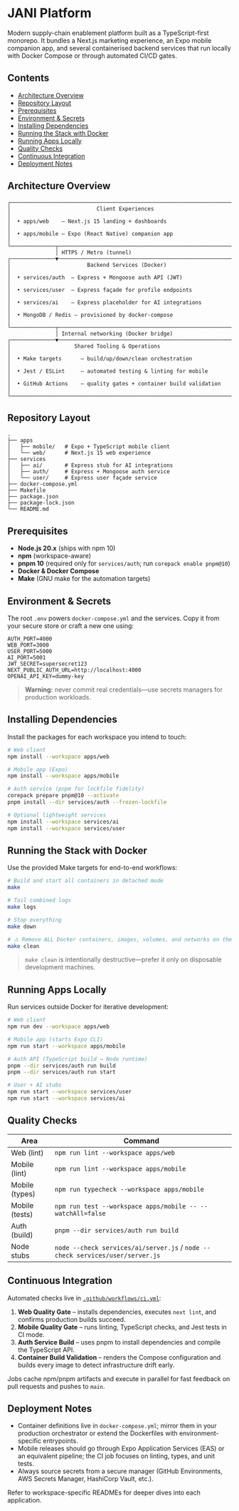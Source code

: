 # JANI Platform

Modern supply-chain enablement platform built as a TypeScript-first monorepo. It bundles a Next.js marketing experience, an Expo mobile companion app, and several containerised backend services that run locally with Docker Compose or through automated CI/CD gates.

## Contents

- [Architecture Overview](#architecture-overview)
- [Repository Layout](#repository-layout)
- [Prerequisites](#prerequisites)
- [Environment & Secrets](#environment--secrets)
- [Installing Dependencies](#installing-dependencies)
- [Running the Stack with Docker](#running-the-stack-with-docker)
- [Running Apps Locally](#running-apps-locally)
- [Quality Checks](#quality-checks)
- [Continuous Integration](#continuous-integration)
- [Deployment Notes](#deployment-notes)

## Architecture Overview

```text
┌──────────────────────────────────────────────────────────────────────┐
│                           Client Experiences                          │
│  • apps/web    – Next.js 15 landing + dashboards                      │
│  • apps/mobile – Expo (React Native) companion app                    │
└──────────────┬───────────────────────────────────────────────────────┘
               │ HTTPS / Metro (tunnel)
┌──────────────▼───────────────────────────────────────────────────────┐
│                        Backend Services (Docker)                     │
│  • services/auth  – Express + Mongoose auth API (JWT)                │
│  • services/user  – Express façade for profile endpoints             │
│  • services/ai    – Express placeholder for AI integrations          │
│  • MongoDB / Redis – provisioned by docker-compose                   │
└──────────────┬───────────────────────────────────────────────────────┘
               │ Internal networking (Docker bridge)
┌──────────────▼───────────────────────────────────────────────────────┐
│                    Shared Tooling & Operations                       │
│  • Make targets      – build/up/down/clean orchestration              │
│  • Jest / ESLint     – automated testing & linting for mobile         │
│  • GitHub Actions    – quality gates + container build validation     │
└──────────────────────────────────────────────────────────────────────┘
```

## Repository Layout

```text
.
├── apps
│   ├── mobile/   # Expo + TypeScript mobile client
│   └── web/      # Next.js 15 web experience
├── services
│   ├── ai/       # Express stub for AI integrations
│   ├── auth/     # Express + Mongoose auth service
│   └── user/     # Express user façade service
├── docker-compose.yml
├── Makefile
├── package.json
├── package-lock.json
└── README.md
```

## Prerequisites

- **Node.js 20.x** (ships with npm 10)
- **npm** (workspace-aware)
- **pnpm 10** (required only for `services/auth`; run `corepack enable pnpm@10`)
- **Docker & Docker Compose**
- **Make** (GNU make for the automation targets)

## Environment & Secrets

The root `.env` powers `docker-compose.yml` and the services. Copy it from your secure store or craft a new one using:

```dotenv
AUTH_PORT=4000
WEB_PORT=3000
USER_PORT=5000
AI_PORT=5001
JWT_SECRET=supersecret123
NEXT_PUBLIC_AUTH_URL=http://localhost:4000
OPENAI_API_KEY=dummy-key
```

> **Warning:** never commit real credentials—use secrets managers for production workloads.

## Installing Dependencies

Install the packages for each workspace you intend to touch:

```bash
# Web client
npm install --workspace apps/web

# Mobile app (Expo)
npm install --workspace apps/mobile

# Auth service (pnpm for lockfile fidelity)
corepack prepare pnpm@10 --activate
pnpm install --dir services/auth --frozen-lockfile

# Optional lightweight services
npm install --workspace services/ai
npm install --workspace services/user
```

## Running the Stack with Docker

Use the provided Make targets for end-to-end workflows:

```bash
# Build and start all containers in detached mode
make

# Tail combined logs
make logs

# Stop everything
make down

# ⚠️ Remove ALL Docker containers, images, volumes, and networks on the host
make clean
```

> `make clean` is intentionally destructive—prefer it only on disposable development machines.

## Running Apps Locally

Run services outside Docker for iterative development:

```bash
# Web client
npm run dev --workspace apps/web

# Mobile app (starts Expo CLI)
npm run start --workspace apps/mobile

# Auth API (TypeScript build → Node runtime)
pnpm --dir services/auth run build
pnpm --dir services/auth run start

# User + AI stubs
npm run start --workspace services/user
npm run start --workspace services/ai
```

## Quality Checks

| Area           | Command                                                             |
| -------------- | -------------------------------------------------------------------- |
| Web (lint)     | `npm run lint --workspace apps/web`                                 |
| Mobile (lint)  | `npm run lint --workspace apps/mobile`                              |
| Mobile (types) | `npm run typecheck --workspace apps/mobile`                         |
| Mobile (tests) | `npm run test --workspace apps/mobile -- --watchAll=false`          |
| Auth (build)   | `pnpm --dir services/auth run build`                                |
| Node stubs     | `node --check services/ai/server.js` / `node --check services/user/server.js` |

## Continuous Integration

Automated checks live in [`.github/workflows/ci.yml`](.github/workflows/ci.yml):

1. **Web Quality Gate** – installs dependencies, executes `next lint`, and confirms production builds succeed.
2. **Mobile Quality Gate** – runs linting, TypeScript checks, and Jest tests in CI mode.
3. **Auth Service Build** – uses pnpm to install dependencies and compile the TypeScript API.
4. **Container Build Validation** – renders the Compose configuration and builds every image to detect infrastructure drift early.

Jobs cache npm/pnpm artifacts and execute in parallel for fast feedback on pull requests and pushes to `main`.

## Deployment Notes

- Container definitions live in `docker-compose.yml`; mirror them in your production orchestrator or extend the Dockerfiles with environment-specific entrypoints.
- Mobile releases should go through Expo Application Services (EAS) or an equivalent pipeline; the CI job focuses on linting, types, and unit tests.
- Always source secrets from a secure manager (GitHub Environments, AWS Secrets Manager, HashiCorp Vault, etc.).

Refer to workspace-specific READMEs for deeper dives into each application.
